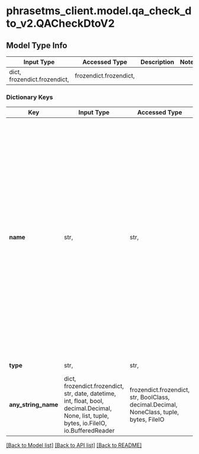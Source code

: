 # phrasetms_client.model.qa_check_dto_v2.QACheckDtoV2

## Model Type Info

| Input Type                   | Accessed Type          | Description | Notes |
| ---------------------------- | ---------------------- | ----------- | ----- |
| dict, frozendict.frozendict, | frozendict.frozendict, |             |

### Dictionary Keys

| Key                 | Input Type                                                                                                                                  | Accessed Type                                                                           | Description                                                        | Notes                                                                                                                                                                                                                                                                                                                                                                                                                                                                                                                                                                                                                                                                                                                                                                                                                                         |
| ------------------- | ------------------------------------------------------------------------------------------------------------------------------------------- | --------------------------------------------------------------------------------------- | ------------------------------------------------------------------ | --------------------------------------------------------------------------------------------------------------------------------------------------------------------------------------------------------------------------------------------------------------------------------------------------------------------------------------------------------------------------------------------------------------------------------------------------------------------------------------------------------------------------------------------------------------------------------------------------------------------------------------------------------------------------------------------------------------------------------------------------------------------------------------------------------------------------------------------- |
| **name**            | str,                                                                                                                                        | str,                                                                                    |                                                                    | must be one of ["emptyTarget", "inconsistentTranslation", "joinMarksInconsistency", "missingNumber", "segmentNotConfirmed", "nonConformingTerms", "multipleSpaces", "endPunctuation", "targetLength", "absoluteTargetLength", "relativeTargetLength", "inconsistentFormatting", "unresolvedComment", "emptyPairTags", "strictJobStatus", "forbiddenStringsEnabled", "excludeLockedSegments", "ignoreNotApprovedTerms", "spellCheck", "repeatedWords", "inconsistentTagContent", "emptyTagContent", "malformed", "forbiddenTerms", "targetLengthPercent", "targetLengthPerSegment", "newerAtLowerLevel", "leadingAndTrailingSpaces", "targetSourceIdentical", "ignoreInAllWorkflowSteps", "regexp", "unmodifiedFuzzyTranslation", "unmodifiedFuzzyTranslationTM", "unmodifiedFuzzyTranslationMTNT", "moravia", "extraNumbers", "nestedTags", ] |
| **type**            | str,                                                                                                                                        | str,                                                                                    |                                                                    | must be one of ["VOID", "NUMBER", "STRING", "REGEX", "MORAVIA", ]                                                                                                                                                                                                                                                                                                                                                                                                                                                                                                                                                                                                                                                                                                                                                                             |
| **any_string_name** | dict, frozendict.frozendict, str, date, datetime, int, float, bool, decimal.Decimal, None, list, tuple, bytes, io.FileIO, io.BufferedReader | frozendict.frozendict, str, BoolClass, decimal.Decimal, NoneClass, tuple, bytes, FileIO | any string name can be used but the value must be the correct type | [optional]                                                                                                                                                                                                                                                                                                                                                                                                                                                                                                                                                                                                                                                                                                                                                                                                                                    |

[[Back to Model list]](../../README.md#documentation-for-models) [[Back to API list]](../../README.md#documentation-for-api-endpoints) [[Back to README]](../../README.md)
